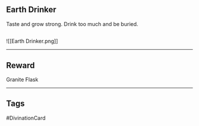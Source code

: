 ## Earth Drinker
Taste and grow strong. Drink too much and be buried.
## 
![[Earth Drinker.png]]

---
## Reward
Granite Flask

---
## Tags
#DivinationCard